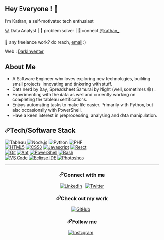 <img src="https://github.com/amandewatnitrr/amandewatnitrr/raw/main/header_.png" alt style="max-width: 100%;" />
<h2> Hey Everyone ! 👋</h2>
<p>I’m Kathan, a self-motivated tech enthusiast</p>
<p>💻 Data Analyst | 🌱 problem solver | 💬 connect <a href="https://twitter.com/kathanmehtaa">@kathan_</a></p>

<p>💼 any freelance work? do reach, <a href="ktmehta25@gmail.com">email</a> :)</p>
<p>Web : <a href="https://darkinventor.github.io/DarkIntro/">DarkInventor</a></p>





<h2> About Me </h2>
<ul><li>A Software Engineer who loves exploring new technologies, building small projects, innovating and tinkering with stuff.</li>
  <li>Data nerd by Day, Spreadsheet Samurai by Night (well, sometimes 😄) .</li>
<li>Experimenting with the data as well and currently working on completing the tableau certifications.</li>
<li>Enjoys automating tasks to make life easier. Primarily with Python, but also occasionally with PowerShell.</li>
  <li>Have a keen interest in preprocessing, analysing and data manipulation.</li>
  </ul>
  <h2><a id="user-content-techsoftware-stack" class="anchor" aria-hidden="true" href="#techsoftware-stack"><svg class="octicon octicon-link" viewBox="0 0 16 16" version="1.1" width="16" height="16" aria-hidden="true"><path fill-rule="evenodd" d="M7.775 3.275a.75.75 0 001.06 1.06l1.25-1.25a2 2 0 112.83 2.83l-2.5 2.5a2 2 0 01-2.83 0 .75.75 0 00-1.06 1.06 3.5 3.5 0 004.95 0l2.5-2.5a3.5 3.5 0 00-4.95-4.95l-1.25 1.25zm-4.69 9.64a2 2 0 010-2.83l2.5-2.5a2 2 0 012.83 0 .75.75 0 001.06-1.06 3.5 3.5 0 00-4.95 0l-2.5 2.5a3.5 3.5 0 004.95 4.95l1.25-1.25a.75.75 0 00-1.06-1.06l-1.25 1.25a2 2 0 01-2.83 0z"></path></svg></a>Tech/Software Stack</h2>
  <p><a target="_blank" rel="noopener noreferrer" href="https://camo.githubusercontent.com/9ea26c636dfead57e1e63022d065fa5d02b6cae87b17f25d564e67a3df69dfbc/68747470733a2f2f696d672e736869656c64732e696f2f7374617469632f76313f7374796c653d666f722d7468652d6261646765266c6f676f3d6a617661266d6573736167653d4a617661266c6162656c3d26636f6c6f723d303037333936266c6162656c436f6c6f723d303030303030"><img src="https://camo.githubusercontent.com/9ea26c636dfead57e1e63022d065fa5d02b6cae87b17f25d564e67a3df69dfbc/68747470733a2f2f696d672e736869656c64732e696f2f7374617469632f76313f7374796c653d666f722d7468652d6261646765266c6f676f3d6a617661266d6573736167653d4a617661266c6162656c3d26636f6c6f723d303037333936266c6162656c436f6c6f723d303030303030" alt="Tableau" data-canonical-src="https://img.shields.io/static/v1?style=for-the-badge&amp;logo=java&amp;message=Tableau&amp;label=&amp;color=007396&amp;labelColor=000000" style="max-width: 100%;"></a>
<a target="_blank" rel="noopener noreferrer" href="https://camo.githubusercontent.com/a6ea4c912030953ad5719fb10458a7dd34525e33bd03bacc721856ca1f14220d/68747470733a2f2f696d672e736869656c64732e696f2f7374617469632f76313f7374796c653d666f722d7468652d6261646765266c6f676f3d6e6f64652e6a73266d6573736167653d4e6f64652e6a73266c6162656c3d26636f6c6f723d333339393333266c6162656c436f6c6f723d303030303030"><img src="https://camo.githubusercontent.com/a6ea4c912030953ad5719fb10458a7dd34525e33bd03bacc721856ca1f14220d/68747470733a2f2f696d672e736869656c64732e696f2f7374617469632f76313f7374796c653d666f722d7468652d6261646765266c6f676f3d6e6f64652e6a73266d6573736167653d4e6f64652e6a73266c6162656c3d26636f6c6f723d333339393333266c6162656c436f6c6f723d303030303030" alt="Node.js" data-canonical-src="https://img.shields.io/static/v1?style=for-the-badge&amp;logo=node.js&amp;message=Node.js&amp;label=&amp;color=339933&amp;labelColor=000000" style="max-width: 100%;"></a>
<a target="_blank" rel="noopener noreferrer" href="https://camo.githubusercontent.com/0d08a71e8b90f5e4ed3e20a0f891a8e63b8169ef9956aa711f57452b76668a8e/68747470733a2f2f696d672e736869656c64732e696f2f7374617469632f76313f7374796c653d666f722d7468652d6261646765266c6f676f3d707974686f6e266d6573736167653d507974686f6e266c6162656c3d26636f6c6f723d333737364142266c6162656c436f6c6f723d303030303030"><img src="https://camo.githubusercontent.com/0d08a71e8b90f5e4ed3e20a0f891a8e63b8169ef9956aa711f57452b76668a8e/68747470733a2f2f696d672e736869656c64732e696f2f7374617469632f76313f7374796c653d666f722d7468652d6261646765266c6f676f3d707974686f6e266d6573736167653d507974686f6e266c6162656c3d26636f6c6f723d333737364142266c6162656c436f6c6f723d303030303030" alt="Python" data-canonical-src="https://img.shields.io/static/v1?style=for-the-badge&amp;logo=python&amp;message=Python&amp;label=&amp;color=3776AB&amp;labelColor=000000" style="max-width: 100%;"></a>
<a target="_blank" rel="noopener noreferrer" href="https://camo.githubusercontent.com/a7f1b6885e839a3fa57683b429426fdb926763e3e3a4241537da1fb261ecc963/68747470733a2f2f696d672e736869656c64732e696f2f7374617469632f76313f7374796c653d666f722d7468652d6261646765266c6f676f3d706870266d6573736167653d504850266c6162656c3d26636f6c6f723d373737424234266c6162656c436f6c6f723d303030303030"><img src="https://camo.githubusercontent.com/a7f1b6885e839a3fa57683b429426fdb926763e3e3a4241537da1fb261ecc963/68747470733a2f2f696d672e736869656c64732e696f2f7374617469632f76313f7374796c653d666f722d7468652d6261646765266c6f676f3d706870266d6573736167653d504850266c6162656c3d26636f6c6f723d373737424234266c6162656c436f6c6f723d303030303030" alt="PHP" data-canonical-src="https://img.shields.io/static/v1?style=for-the-badge&amp;logo=php&amp;message=PHP&amp;label=&amp;color=777BB4&amp;labelColor=000000" style="max-width: 100%;"></a>
<br>
<a target="_blank" rel="noopener noreferrer" href="https://camo.githubusercontent.com/188eb4172c2bc667c8ef18d479863dccdf4e77277a2a7ab710bb81fb5d65fce7/68747470733a2f2f696d672e736869656c64732e696f2f7374617469632f76313f7374796c653d666f722d7468652d6261646765266c6f676f3d68746d6c35266d6573736167653d48544d4c35266c6162656c3d26636f6c6f723d453334463236266c6162656c436f6c6f723d303030303030"><img src="https://camo.githubusercontent.com/188eb4172c2bc667c8ef18d479863dccdf4e77277a2a7ab710bb81fb5d65fce7/68747470733a2f2f696d672e736869656c64732e696f2f7374617469632f76313f7374796c653d666f722d7468652d6261646765266c6f676f3d68746d6c35266d6573736167653d48544d4c35266c6162656c3d26636f6c6f723d453334463236266c6162656c436f6c6f723d303030303030" alt="HTML5" data-canonical-src="https://img.shields.io/static/v1?style=for-the-badge&amp;logo=html5&amp;message=HTML5&amp;label=&amp;color=E34F26&amp;labelColor=000000" style="max-width: 100%;"></a>
<a target="_blank" rel="noopener noreferrer" href="https://camo.githubusercontent.com/668b06e1bd7ef06a7720cba9d286f0537c34f2456b16f72dae451ec5e7b37271/68747470733a2f2f696d672e736869656c64732e696f2f7374617469632f76313f7374796c653d666f722d7468652d6261646765266c6f676f3d63737333266d6573736167653d43535333266c6162656c3d26636f6c6f723d313537324236266c6162656c436f6c6f723d303030303030"><img src="https://camo.githubusercontent.com/668b06e1bd7ef06a7720cba9d286f0537c34f2456b16f72dae451ec5e7b37271/68747470733a2f2f696d672e736869656c64732e696f2f7374617469632f76313f7374796c653d666f722d7468652d6261646765266c6f676f3d63737333266d6573736167653d43535333266c6162656c3d26636f6c6f723d313537324236266c6162656c436f6c6f723d303030303030" alt="CSS3" data-canonical-src="https://img.shields.io/static/v1?style=for-the-badge&amp;logo=css3&amp;message=CSS3&amp;label=&amp;color=1572B6&amp;labelColor=000000" style="max-width: 100%;"></a>
<a target="_blank" rel="noopener noreferrer" href="https://camo.githubusercontent.com/f16992fa3baf28edff9d42f326f8e92dc384b19893760336d65aa1148df5120e/68747470733a2f2f696d672e736869656c64732e696f2f7374617469632f76313f7374796c653d666f722d7468652d6261646765266c6f676f3d6a617661736372697074266d6573736167653d4a617661736372697074266c6162656c3d26636f6c6f723d463744463145266c6162656c436f6c6f723d303030303030"><img src="https://camo.githubusercontent.com/f16992fa3baf28edff9d42f326f8e92dc384b19893760336d65aa1148df5120e/68747470733a2f2f696d672e736869656c64732e696f2f7374617469632f76313f7374796c653d666f722d7468652d6261646765266c6f676f3d6a617661736372697074266d6573736167653d4a617661736372697074266c6162656c3d26636f6c6f723d463744463145266c6162656c436f6c6f723d303030303030" alt="Javascript" data-canonical-src="https://img.shields.io/static/v1?style=for-the-badge&amp;logo=javascript&amp;message=Javascript&amp;label=&amp;color=F7DF1E&amp;labelColor=000000" style="max-width: 100%;"></a>
<a target="_blank" rel="noopener noreferrer" href="https://camo.githubusercontent.com/ad21c844396153f4906a3f9d3adbc0f47302254dfe8e2935aa6660b0628d394d/68747470733a2f2f696d672e736869656c64732e696f2f7374617469632f76313f7374796c653d666f722d7468652d6261646765266c6f676f3d7265616374266d6573736167653d5265616374266c6162656c3d26636f6c6f723d363144414642266c6162656c436f6c6f723d303030303030"><img src="https://camo.githubusercontent.com/ad21c844396153f4906a3f9d3adbc0f47302254dfe8e2935aa6660b0628d394d/68747470733a2f2f696d672e736869656c64732e696f2f7374617469632f76313f7374796c653d666f722d7468652d6261646765266c6f676f3d7265616374266d6573736167653d5265616374266c6162656c3d26636f6c6f723d363144414642266c6162656c436f6c6f723d303030303030" alt="React" data-canonical-src="https://img.shields.io/static/v1?style=for-the-badge&amp;logo=react&amp;message=React&amp;label=&amp;color=61DAFB&amp;labelColor=000000" style="max-width: 100%;"></a>
<br>
<a target="_blank" rel="noopener noreferrer" href="https://camo.githubusercontent.com/bc46fd7118c65db3d028d49e6f044d7a74ed28629f10e7bedc05699196f758ce/68747470733a2f2f696d672e736869656c64732e696f2f7374617469632f76313f7374796c653d666f722d7468652d6261646765266c6f676f3d676974266d6573736167653d476974266c6162656c3d26636f6c6f723d463035303332266c6162656c436f6c6f723d303030303030"><img src="https://camo.githubusercontent.com/bc46fd7118c65db3d028d49e6f044d7a74ed28629f10e7bedc05699196f758ce/68747470733a2f2f696d672e736869656c64732e696f2f7374617469632f76313f7374796c653d666f722d7468652d6261646765266c6f676f3d676974266d6573736167653d476974266c6162656c3d26636f6c6f723d463035303332266c6162656c436f6c6f723d303030303030" alt="Git" data-canonical-src="https://img.shields.io/static/v1?style=for-the-badge&amp;logo=git&amp;message=Git&amp;label=&amp;color=F05032&amp;labelColor=000000" style="max-width: 100%;"></a>
<a target="_blank" rel="noopener noreferrer" href="https://camo.githubusercontent.com/ccf63cc6f4307fc65178c7ec19a7b91f97ca4fe1e31c4322dd22041b761ba3c4/68747470733a2f2f696d672e736869656c64732e696f2f7374617469632f76313f7374796c653d666f722d7468652d6261646765266c6f676f3d6170616368652d616e74266d6573736167653d416e74266c6162656c3d26636f6c6f723d413831433744266c6162656c436f6c6f723d303030303030"><img src="https://camo.githubusercontent.com/ccf63cc6f4307fc65178c7ec19a7b91f97ca4fe1e31c4322dd22041b761ba3c4/68747470733a2f2f696d672e736869656c64732e696f2f7374617469632f76313f7374796c653d666f722d7468652d6261646765266c6f676f3d6170616368652d616e74266d6573736167653d416e74266c6162656c3d26636f6c6f723d413831433744266c6162656c436f6c6f723d303030303030" alt="Ant" data-canonical-src="https://img.shields.io/static/v1?style=for-the-badge&amp;logo=apache-ant&amp;message=Ant&amp;label=&amp;color=A81C7D&amp;labelColor=000000" style="max-width: 100%;"></a>
<a target="_blank" rel="noopener noreferrer" href="https://camo.githubusercontent.com/6fcedc9849298a1b619eb9f4b846e12f3d85be621054c479fe6674d572da7d1f/68747470733a2f2f696d672e736869656c64732e696f2f7374617469632f76313f7374796c653d666f722d7468652d6261646765266c6f676f3d706f7765727368656c6c266d6573736167653d506f7765725368656c6c266c6162656c3d26636f6c6f723d353339314645266c6162656c436f6c6f723d303030303030"><img src="https://camo.githubusercontent.com/6fcedc9849298a1b619eb9f4b846e12f3d85be621054c479fe6674d572da7d1f/68747470733a2f2f696d672e736869656c64732e696f2f7374617469632f76313f7374796c653d666f722d7468652d6261646765266c6f676f3d706f7765727368656c6c266d6573736167653d506f7765725368656c6c266c6162656c3d26636f6c6f723d353339314645266c6162656c436f6c6f723d303030303030" alt="PowerShell" data-canonical-src="https://img.shields.io/static/v1?style=for-the-badge&amp;logo=powershell&amp;message=PowerShell&amp;label=&amp;color=5391FE&amp;labelColor=000000" style="max-width: 100%;"></a>
<a target="_blank" rel="noopener noreferrer" href="https://camo.githubusercontent.com/bb263cd31e75b6f0b2b3490c9e29b1c65ab7aed43efe225f08cf628ea8cbfc3a/68747470733a2f2f696d672e736869656c64732e696f2f7374617469632f76313f7374796c653d666f722d7468652d6261646765266c6f676f3d676e752d62617368266d6573736167653d42617368266c6162656c3d26636f6c6f723d344541413235266c6162656c436f6c6f723d303030303030"><img src="https://camo.githubusercontent.com/bb263cd31e75b6f0b2b3490c9e29b1c65ab7aed43efe225f08cf628ea8cbfc3a/68747470733a2f2f696d672e736869656c64732e696f2f7374617469632f76313f7374796c653d666f722d7468652d6261646765266c6f676f3d676e752d62617368266d6573736167653d42617368266c6162656c3d26636f6c6f723d344541413235266c6162656c436f6c6f723d303030303030" alt="Bash" data-canonical-src="https://img.shields.io/static/v1?style=for-the-badge&amp;logo=gnu-bash&amp;message=Bash&amp;label=&amp;color=4EAA25&amp;labelColor=000000" style="max-width: 100%;"></a>
<br>
<a target="_blank" rel="noopener noreferrer" href="https://camo.githubusercontent.com/c01c1d1cbca88cc51e4205eca78acc6ed4e3090a6a7bd0dfd062841a3663a4db/68747470733a2f2f696d672e736869656c64732e696f2f7374617469632f76313f7374796c653d666f722d7468652d6261646765266c6f676f3d76697375616c2d73747564696f2d636f6465266d6573736167653d5653253230436f6465266c6162656c3d26636f6c6f723d303037414343266c6162656c436f6c6f723d303030303030"><img src="https://camo.githubusercontent.com/c01c1d1cbca88cc51e4205eca78acc6ed4e3090a6a7bd0dfd062841a3663a4db/68747470733a2f2f696d672e736869656c64732e696f2f7374617469632f76313f7374796c653d666f722d7468652d6261646765266c6f676f3d76697375616c2d73747564696f2d636f6465266d6573736167653d5653253230436f6465266c6162656c3d26636f6c6f723d303037414343266c6162656c436f6c6f723d303030303030" alt="VS Code" data-canonical-src="https://img.shields.io/static/v1?style=for-the-badge&amp;logo=visual-studio-code&amp;message=VS%20Code&amp;label=&amp;color=007ACC&amp;labelColor=000000" style="max-width: 100%;"></a>
<a target="_blank" rel="noopener noreferrer" href="https://camo.githubusercontent.com/d77d00c50339b415d0f1617572285ea03c3def80e6c9414e72a6cc54affeeaaf/68747470733a2f2f696d672e736869656c64732e696f2f7374617469632f76313f7374796c653d666f722d7468652d6261646765266c6f676f3d45636c697073652d494445266d6573736167653d45636c69707365253230494445266c6162656c3d26636f6c6f723d324332323535266c6162656c436f6c6f723d303030303030"><img src="https://camo.githubusercontent.com/d77d00c50339b415d0f1617572285ea03c3def80e6c9414e72a6cc54affeeaaf/68747470733a2f2f696d672e736869656c64732e696f2f7374617469632f76313f7374796c653d666f722d7468652d6261646765266c6f676f3d45636c697073652d494445266d6573736167653d45636c69707365253230494445266c6162656c3d26636f6c6f723d324332323535266c6162656c436f6c6f723d303030303030" alt="Eclipse IDE" data-canonical-src="https://img.shields.io/static/v1?style=for-the-badge&amp;logo=Eclipse-IDE&amp;message=Eclipse%20IDE&amp;label=&amp;color=2C2255&amp;labelColor=000000" style="max-width: 100%;"></a>
<a target="_blank" rel="noopener noreferrer" href="https://camo.githubusercontent.com/2290a5ddbc8bace795bdce4fa16a610099c4d575ac6ff0810eac0a00bf27c6b3/68747470733a2f2f696d672e736869656c64732e696f2f7374617469632f76313f7374796c653d666f722d7468652d6261646765266c6f676f3d61646f62652d70686f746f73686f70266d6573736167653d50686f746f73686f70266c6162656c3d26636f6c6f723d333141384646266c6162656c436f6c6f723d303030303030"><img src="https://camo.githubusercontent.com/2290a5ddbc8bace795bdce4fa16a610099c4d575ac6ff0810eac0a00bf27c6b3/68747470733a2f2f696d672e736869656c64732e696f2f7374617469632f76313f7374796c653d666f722d7468652d6261646765266c6f676f3d61646f62652d70686f746f73686f70266d6573736167653d50686f746f73686f70266c6162656c3d26636f6c6f723d333141384646266c6162656c436f6c6f723d303030303030" alt="Photoshop" data-canonical-src="https://img.shields.io/static/v1?style=for-the-badge&amp;logo=adobe-photoshop&amp;message=Photoshop&amp;label=&amp;color=31A8FF&amp;labelColor=000000" style="max-width: 100%;"></a>

</p>
  <hr>
  <h3 align="center"><a id="user-content-connect-with-me" class="anchor" aria-hidden="true" href="#connect-with-me"><svg class="octicon octicon-link" viewBox="0 0 16 16" version="1.1" width="16" height="16" aria-hidden="true"><path fill-rule="evenodd" d="M7.775 3.275a.75.75 0 001.06 1.06l1.25-1.25a2 2 0 112.83 2.83l-2.5 2.5a2 2 0 01-2.83 0 .75.75 0 00-1.06 1.06 3.5 3.5 0 004.95 0l2.5-2.5a3.5 3.5 0 00-4.95-4.95l-1.25 1.25zm-4.69 9.64a2 2 0 010-2.83l2.5-2.5a2 2 0 012.83 0 .75.75 0 001.06-1.06 3.5 3.5 0 00-4.95 0l-2.5 2.5a3.5 3.5 0 004.95 4.95l1.25-1.25a.75.75 0 00-1.06-1.06l-1.25 1.25a2 2 0 01-2.83 0z"></path></svg></a>Connect with me</h3>
<p align="center">
<a href="https://www.linkedin.com/in/kathan-mehta-3ab79a1a5/" rel="nofollow"><img title="LinkedIn" src="https://raw.githubusercontent.com/ronan696/ronan696/master/assets/linkedin.svg" style="max-width: 100%;"></a>&nbsp;&nbsp;
<a href="https://twitter.com/kathanmehtaa" rel="nofollow"><img title="Twitter" src="https://raw.githubusercontent.com/ronan696/ronan696/master/assets/twitter.svg" style="max-width: 100%;"></a>
</p>
<h3 align="center"><a id="user-content-check-out-my-work" class="anchor" aria-hidden="true" href="#check-out-my-work"><svg class="octicon octicon-link" viewBox="0 0 16 16" version="1.1" width="16" height="16" aria-hidden="true"><path fill-rule="evenodd" d="M7.775 3.275a.75.75 0 001.06 1.06l1.25-1.25a2 2 0 112.83 2.83l-2.5 2.5a2 2 0 01-2.83 0 .75.75 0 00-1.06 1.06 3.5 3.5 0 004.95 0l2.5-2.5a3.5 3.5 0 00-4.95-4.95l-1.25 1.25zm-4.69 9.64a2 2 0 010-2.83l2.5-2.5a2 2 0 012.83 0 .75.75 0 001.06-1.06 3.5 3.5 0 00-4.95 0l-2.5 2.5a3.5 3.5 0 004.95 4.95l1.25-1.25a.75.75 0 00-1.06-1.06l-1.25 1.25a2 2 0 01-2.83 0z"></path></svg></a><font _mstmutation="1" _msthash="3897907" _msttexthash="269776">Check out my work</font></h3>
<p align="center">
<a href="https://github.com/DarkInventor/"><img title="GitHub" src="https://raw.githubusercontent.com/ronan696/ronan696/master/assets/github.svg" style="max-width: 100%;"></a>&nbsp;&nbsp;
</p>

<h3 align="center"><a id="user-content-follow-me" class="anchor" aria-hidden="true" href="#follow-me"><svg class="octicon octicon-link" viewBox="0 0 16 16" version="1.1" width="16" height="16" aria-hidden="true"><path fill-rule="evenodd" d="M7.775 3.275a.75.75 0 001.06 1.06l1.25-1.25a2 2 0 112.83 2.83l-2.5 2.5a2 2 0 01-2.83 0 .75.75 0 00-1.06 1.06 3.5 3.5 0 004.95 0l2.5-2.5a3.5 3.5 0 00-4.95-4.95l-1.25 1.25zm-4.69 9.64a2 2 0 010-2.83l2.5-2.5a2 2 0 012.83 0 .75.75 0 001.06-1.06 3.5 3.5 0 00-4.95 0l-2.5 2.5a3.5 3.5 0 004.95 4.95l1.25-1.25a.75.75 0 00-1.06-1.06l-1.25 1.25a2 2 0 01-2.83 0z"></path></svg></a><font _mstmutation="1" _msthash="3898193" _msttexthash="115830">Follow me</font></h3>
<p align="center">
<a href="https://www.instagram.com/k_t_m_25/" rel="nofollow"><img title="Instagram" src="https://raw.githubusercontent.com/ronan696/ronan696/master/assets/instagram.svg" style="max-width: 100%;"></a>&nbsp;&nbsp;
</p>

